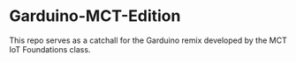 # Garduino-MCT-Edition
This repo serves as a catchall for the Garduino remix developed by the MCT IoT Foundations class.
